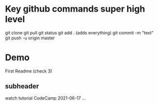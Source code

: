 # Key github commands super high level

git clone <clone>
git pull
git status 
git add . (adds everything)
git commit -m "text" 
git push -u origin master



# Demo

First Readme (check 3)



## subheader

watch tutorial CodeCamp 2021-06-17 ...

